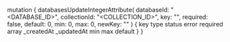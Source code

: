 mutation {
    databasesUpdateIntegerAttribute(
        databaseId: "<DATABASE_ID>",
        collectionId: "<COLLECTION_ID>",
        key: "",
        required: false,
        default: 0,
        min: 0,
        max: 0,
        newKey: ""
    ) {
        key
        type
        status
        error
        required
        array
        _createdAt
        _updatedAt
        min
        max
        default
    }
}

